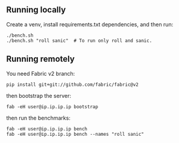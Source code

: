 ## Running locally

Create a venv, install requirements.txt dependencies, and then run:

    ./bench.sh
    ./bench.sh "roll sanic"  # To run only roll and sanic.


## Running remotely

You need Fabric v2 branch:

    pip install git+git://github.com/fabric/fabric@v2

then bootstrap the server:

    fab -eH user@ip.ip.ip.ip bootstrap

then run the benchmarks:

    fab -eH user@ip.ip.ip.ip bench
    fab -eH user@ip.ip.ip.ip bench --names "roll sanic"
